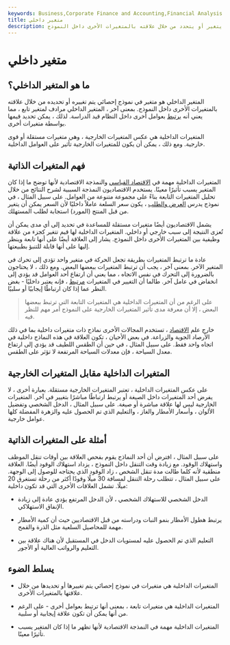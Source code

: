 ```yaml
---
keywords: Business,Corporate Finance and Accounting,Financial Analysis
title: متغير داخلي
description: المتغير الداخلي هو متغير في نموذج إحصائي يتغير أو يتحدد من خلال علاقته بالمتغيرات الأخرى داخل النموذج.
---
```


# متغير داخلي
## ما هو المتغير الداخلي؟

المتغير الداخلي هو متغير في نموذج إحصائي يتم تغييره أو تحديده من خلال علاقته بالمتغيرات الأخرى داخل النموذج. بمعنى آخر ، المتغير الداخلي مرادف لمتغير تابع ، مما يعني أنه [يرتبط](/correlation) بعوامل أخرى داخل النظام قيد الدراسة. لذلك ، يمكن تحديد قيمها بواسطة متغيرات أخرى.

المتغيرات الداخلية هي عكس المتغيرات الخارجية ، وهي متغيرات مستقلة أو قوى خارجية. ومع ذلك ، يمكن أن يكون للمتغيرات الخارجية تأثير على العوامل الداخلية.

## فهم المتغيرات الذاتية

المتغيرات الداخلية مهمة في [الاقتصاد القياسي](/econometrics) والنمذجة الاقتصادية لأنها توضح ما إذا كان المتغير يسبب تأثيرًا معينًا. يستخدم الاقتصاديون النمذجة السببية لشرح النتائج من خلال تحليل المتغيرات التابعة بناءً على مجموعة متنوعة من العوامل. على سبيل المثال ، في نموذج يدرس [العرض والطلب](/law-of-supply-demand) ، يكون سعر السلعة عاملاً داخليًا لأن السعر يمكن أن يتغير من قبل المنتج (المورد) استجابة لطلب المستهلك.

يشمل الاقتصاديون أيضًا متغيرات مستقلة للمساعدة في تحديد إلى أي مدى يمكن أن تُعزى النتيجة إلى سبب خارجي أو داخلي. المتغيرات الداخلية لها قيم تتغير كجزء من علاقة وظيفية بين المتغيرات الأخرى داخل النموذج. يشار إلى العلاقة أيضًا على أنها تابعة وينظر إليها على أنها قابلة للتنبؤ بطبيعتها.

عادة ما ترتبط المتغيرات بطريقة تجعل الحركة في متغير واحد تؤدي إلى تحرك في المتغير الآخر. بمعنى آخر ، يجب أن ترتبط المتغيرات ببعضها البعض. ومع ذلك ، لا يحتاجون بالضرورة إلى التحرك في نفس الاتجاه ، مما يعني أن ارتفاع أحد العوامل قد يؤدي إلى انخفاض في عامل آخر. طالما أن التغيير في المتغيرات [مرتبط](/correlation) ، فإنه يعتبر داخليًا - بغض النظر عما إذا كان ارتباطًا إيجابيًا أو سلبيًا.

> على الرغم من أن المتغيرات الداخلية هي المتغيرات التابعة التي ترتبط ببعضها البعض ، إلا أن معرفة مدى تأثير المتغيرات الخارجية على النموذج أمر مهم للنظر فيه.

>

خارج علم [الاقتصاد](/economics) ، تستخدم المجالات الأخرى نماذج ذات متغيرات داخلية بما في ذلك الأرصاد الجوية والزراعة. في بعض الأحيان ، تكون العلاقة في هذه النماذج داخلية في اتجاه واحد فقط. على سبيل المثال ، في حين أن الطقس اللطيف قد يؤدي إلى ارتفاع معدل السياحة ، فإن معدلات السياحة المرتفعة لا تؤثر على الطقس.

## المتغيرات الداخلية مقابل المتغيرات الخارجية

على عكس المتغيرات الداخلية ، تعتبر المتغيرات الخارجية مستقلة. بعبارة أخرى ، لا يفرض أحد المتغيرات داخل الصيغة أو يرتبط ارتباطًا مباشرًا بتغيير في آخر. المتغيرات الخارجية ليس لها علاقة مباشرة أو صيغة. على سبيل المثال ، الدخل الشخصي وتفضيل الألوان ، وأسعار الأمطار والغاز ، والتعليم الذي تم الحصول عليه والزهرة المفضلة كلها عوامل خارجية.

## أمثلة على المتغيرات الذاتية

على سبيل المثال ، افترض أن أحد النماذج يقوم بفحص العلاقة بين أوقات تنقل الموظف واستهلاك الوقود. مع زيادة وقت التنقل داخل النموذج ، يزداد استهلاك الوقود أيضًا. العلاقة منطقية لأنه كلما طالت مدة تنقل الشخص ، زاد الوقود الذي يحتاجه للوصول إلى الوجهة. على سبيل المثال ، تتطلب رحلة التنقل لمسافة 30 ميلًا وقودًا أكثر من رحلة تستغرق 20 ميلًا. تشمل العلاقات الأخرى التي قد تكون داخلية:

- الدخل الشخصي للاستهلاك الشخصي ، لأن الدخل المرتفع يؤدي عادة إلى زيادة الإنفاق الاستهلاكي.

- يرتبط هطول الأمطار بنمو النبات ودراسته من قبل الاقتصاديين حيث أن كمية الأمطار مهمة للمحاصيل السلعية مثل الذرة والقمح.

- التعليم الذي تم الحصول عليه لمستويات الدخل في المستقبل لأن هناك علاقة بين التعليم والرواتب العالية أو الأجور.

## يسلط الضوء

- المتغيرات الداخلية هي متغيرات في نموذج إحصائي يتم تغييرها أو تحديدها من خلال علاقتها بالمتغيرات الأخرى.

- المتغيرات الداخلية هي متغيرات تابعة ، بمعنى أنها ترتبط بعوامل أخرى - على الرغم من أنها يمكن أن تكون علاقة إيجابية أو سلبية.

- المتغيرات الداخلية مهمة في النمذجة الاقتصادية لأنها تظهر ما إذا كان المتغير يسبب تأثيرًا معينًا.

